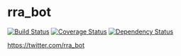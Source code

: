 # rra_bot

[![Build Status](https://travis-ci.org/sapphiredev/rra_bot.svg?branch=master)](https://travis-ci.org/sapphiredev/rra_bot)
[![Coverage Status](https://coveralls.io/repos/github/sapphiredev/rra_bot/badge.svg?branch=master)](https://coveralls.io/github/sapphiredev/rra_bot?branch=master)
[![Dependency Status](https://gemnasium.com/badges/github.com/sapphiredev/rra_bot.svg)](https://gemnasium.com/github.com/sapphiredev/rra_bot)

https://twitter.com/rra_bot
